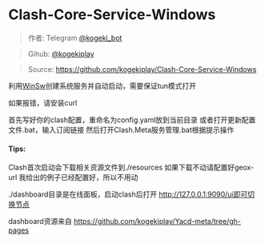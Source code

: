 # Clash-Core-Service-Windows
> 作者: Telegram [@kogeki_bot](https://t.me/kogeki_bot "@kogeki_bot")

> Gihub: [@kogekiplay](https://github.com/kogekiplay "@kogekiplay")

> Source: https://github.com/kogekiplay/Clash-Core-Service-Windows

利用[WinSw](https://github.com/winsw/winsw "WinSw")创建系统服务并自动启动，需要保证tun模式打开

如果报错，请安装curl

首先写好你的clash配置，重命名为config.yaml放到当前目录
或者打开更新配置文件.bat，输入订阅链接
然后打开Clash.Meta服务管理.bat根据提示操作

#### Tips:
Clash首次启动会下载相关资源文件到./resources
如果下载不动请配置好geox-url
我给出的例子已经配置好，所以不用动

./dashboard目录是在线面板，启动clash后打开 http://127.0.0.1:9090/ui即可切换节点

dashboard资源来自 https://github.com/kogekiplay/Yacd-meta/tree/gh-pages
